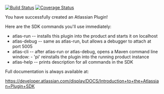 [![Build Status](https://travis-ci.org/dreilly1982/CoverageReporter.svg)](https://travis-ci.org/dreilly1982/CoverageReporter)
[![Coverage Status](https://coveralls.io/repos/dreilly1982/CoverageReporter/badge.svg?branch=master&service=github)](https://coveralls.io/github/dreilly1982/CoverageReporter?branch=master)

You have successfully created an Atlassian Plugin!

Here are the SDK commands you'll use immediately:

* atlas-run   -- installs this plugin into the product and starts it on localhost
* atlas-debug -- same as atlas-run, but allows a debugger to attach at port 5005
* atlas-cli   -- after atlas-run or atlas-debug, opens a Maven command line window:
                 - 'pi' reinstalls the plugin into the running product instance
* atlas-help  -- prints description for all commands in the SDK

Full documentation is always available at:

https://developer.atlassian.com/display/DOCS/Introduction+to+the+Atlassian+Plugin+SDK
